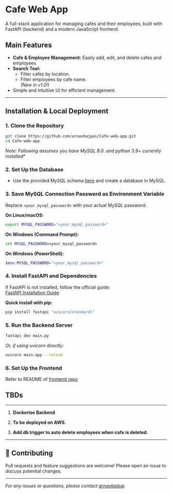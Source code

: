 
# Cafe Web App

A full-stack application for managing cafes and their employees, built with FastAPI (backend) and a modern JavaScript frontend.

##  Main Features

- **Cafe & Employee Management:** Easily add, edit, and delete cafes and employees.
- **Search Tool:**  
  - Filter cafes by location.
  - Filter employees by cafe name.  
  *(New in v1.0!)*
- Simple and intuitive UI for efficient management.

---

##  Installation & Local Deployment

### 1. Clone the Repository

```bash
git clone https://github.com/arnavbajpai/Cafe-web-app.git
cd Cafe-web-app
```
**Note: Following assumes you have MySQL 8.0.* and python 3.9+ currently installed**
### 2. Set Up the Database

- Use the provided MySQL schema [here](database/dbConfig.sql) and create a database in MySQL.

### 3. Save MySQL Connection Password as Environment Variable

Replace `<your_mysql_password>` with your actual MySQL password:

**On Linux/macOS:**
```bash
export MYSQL_PASSWORD="<your_mysql_password>"
```

**On Windows (Command Prompt):**
```cmd
set MYSQL_PASSWORD=<your_mysql_password>
```

**On Windows (PowerShell):**
```powershell
$env:MYSQL_PASSWORD="<your_mysql_password>"
```

### 4. Install FastAPI and Dependencies

If FastAPI is not installed, follow the official guide:  
[FastAPI Installation Guide](https://fastapi.tiangolo.com/tutorial/)

**Quick install with pip:**
```bash
pip install fastapi "uvicorn[standard]"
```

### 5. Run the Backend Server

```bash
fastapi dev main.py
```
*Or, if using uvicorn directly:*
```bash
uvicorn main:app --reload
```

### 6. Set Up the Frontend

Refer to README of [frontend repo](https://github.com/arnavbajpai/Cafe-web-app-frontend/)

## TBDs
---

1. **Dockerise Backend** 



2. **To be deployed on AWS.** 



3. **Add db trigger to auto delete employees when cafe is deleted.** 

---

## 🤝 Contributing

Pull requests and feature suggestions are welcome! Please open an issue to discuss potential changes.

---


*For any issues or questions, please contact [arnavbajpai](https://github.com/arnavbajpai).*
